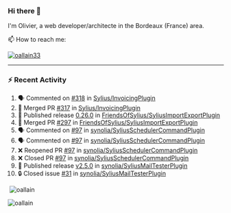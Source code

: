 ### Hi there 👋

I'm Olivier, a web developer/architecte in the Bordeaux (France) area.

📫 How to reach me:

<p> <a href="https://twitter.com/oallain33" target="blank"><img src="https://img.shields.io/twitter/follow/oallain33?logo=twitter&style=for-the-badge" alt="oallain33" /></a> </p>

---

### :zap: Recent Activity

<!--START_SECTION:activity-->
1. 🗣 Commented on [#318](https://github.com/Sylius/InvoicingPlugin/issues/318#issuecomment-2142866463) in [Sylius/InvoicingPlugin](https://github.com/Sylius/InvoicingPlugin)
2. 🎉 Merged PR [#317](https://github.com/Sylius/InvoicingPlugin/pull/317) in [Sylius/InvoicingPlugin](https://github.com/Sylius/InvoicingPlugin)
3. 🚀 Published release [0.26.0](https://github.com/FriendsOfSylius/SyliusImportExportPlugin/releases/tag/0.26.0) in [FriendsOfSylius/SyliusImportExportPlugin](https://github.com/FriendsOfSylius/SyliusImportExportPlugin)
4. 🎉 Merged PR [#297](https://github.com/FriendsOfSylius/SyliusImportExportPlugin/pull/297) in [FriendsOfSylius/SyliusImportExportPlugin](https://github.com/FriendsOfSylius/SyliusImportExportPlugin)
5. 🗣 Commented on [#97](https://github.com/synolia/SyliusSchedulerCommandPlugin/pull/97#issuecomment-2072964834) in [synolia/SyliusSchedulerCommandPlugin](https://github.com/synolia/SyliusSchedulerCommandPlugin)
6. 🗣 Commented on [#97](https://github.com/synolia/SyliusSchedulerCommandPlugin/pull/97#issuecomment-2072139322) in [synolia/SyliusSchedulerCommandPlugin](https://github.com/synolia/SyliusSchedulerCommandPlugin)
7. ❌ Reopened PR [#97](https://github.com/synolia/SyliusSchedulerCommandPlugin/pull/97) in [synolia/SyliusSchedulerCommandPlugin](https://github.com/synolia/SyliusSchedulerCommandPlugin)
8. ❌ Closed PR [#97](https://github.com/synolia/SyliusSchedulerCommandPlugin/pull/97) in [synolia/SyliusSchedulerCommandPlugin](https://github.com/synolia/SyliusSchedulerCommandPlugin)
9. 🚀 Published release [v2.5.0](https://github.com/synolia/SyliusMailTesterPlugin/releases/tag/v2.5.0) in [synolia/SyliusMailTesterPlugin](https://github.com/synolia/SyliusMailTesterPlugin)
10. 🔒 Closed issue [#31](https://github.com/synolia/SyliusMailTesterPlugin/issues/31) in [synolia/SyliusMailTesterPlugin](https://github.com/synolia/SyliusMailTesterPlugin)
<!--END_SECTION:activity-->

<p>&nbsp;<img align="center" src="https://github-readme-stats.vercel.app/api?username=oallain&show_icons=true&locale=en" alt="oallain" /></p>

<p><img align="center" src="https://github-readme-streak-stats.herokuapp.com/?user=oallain&" alt="oallain" /></p>

